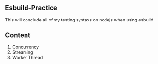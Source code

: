 ## Esbuild-Practice

This will conclude all of my testing syntaxs on nodejs when using esbuild

## Content

1. Concurrency
2. Streaming
3. Worker Thread
